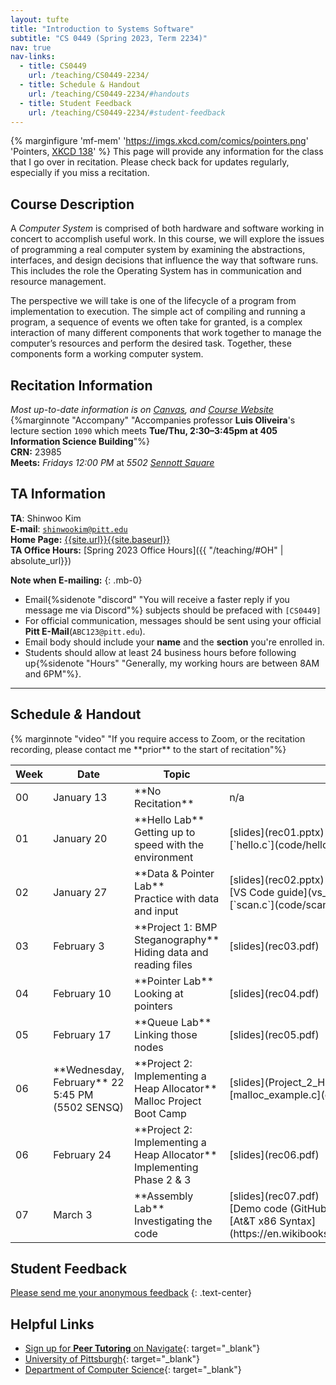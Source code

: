 ```yaml
---
layout: tufte
title: "Introduction to Systems Software"
subtitle: "CS 0449 (Spring 2023, Term 2234)"
nav: true
nav-links:
  - title: CS0449
    url: /teaching/CS0449-2234/
  - title: Schedule & Handout
    url: /teaching/CS0449-2234/#handouts
  - title: Student Feedback
    url: /teaching/CS0449-2234/#student-feedback
---
```


{% marginfigure 'mf-mem' 'https://imgs.xkcd.com/comics/pointers.png' 'Pointers, [XKCD 138](https://xkcd.com/138/)' %}
This page will provide any information for the class that I go over in recitation. Please check back for updates regularly, especially if you miss a recitation.

## Course Description
A *Computer System* is comprised of both hardware and software working in concert to accomplish useful work. In this course, we will explore the issues of programming a real computer system by examining the abstractions, interfaces, and design decisions that influence the way that software runs. This includes the role the Operating System has in communication and resource management.

The perspective we will take is one of the lifecycle of a program from implementation to execution. The simple act of compiling and running a program, a sequence of events we often take for granted, is a complex interaction of many different components that work together to manage the computer’s resources and perform the desired task. Together, these components form a working computer system.

## Recitation Information

_Most up-to-date information is on [Canvas](https://canvas.pitt.edu), and [Course Website](https://cs0449.gitlab.io/sp2023/)_ {%marginnote "Accompany" "Accompanies professor **Luis Oliveira**'s lecture section `1090` which meets **Tue/Thu, 2:30–3:45pm at 405 Information Science Building**"%}  
**CRN:** 23985  
**Meets:** _Fridays 12:00 PM_ at _5502 [Sennott Square](https://map.concept3d.com/?id=1315#!m/376171)_

## TA Information

**TA**: Shinwoo Kim  
**E-mail**: [`shinwookim@pitt.edu`](mailto:shiwookim@pitt.edu)  
**Home Page:** [{{site.url}}{{site.baseurl}}]({{site.url}}{{site.baseurl}}/)  
**TA Office Hours:** [Spring 2023 Office Hours]({{ "/teaching/#OH" | absolute_url}})

**Note when E-mailing:**
{: .mb-0}

- Email{%sidenote "discord" "You will receive a faster reply if you message me via Discord"%} subjects should be prefaced with `[CS0449]`
- For official communication, messages should be sent using your official **Pitt E-Mail**(`ABC123@pitt.edu`).
- Email body should include your **name** and the **section** you're enrolled in.
- Students should allow at least 24 business hours before following up{%sidenote "Hours" "Generally, my working hours are between 8AM and 6PM"%}.<span class="endmark"></span>


---

<h2 id="handouts">Schedule <em>&</em> Handout</h2> {% marginnote "video" "If you require access to Zoom, or the recitation recording, please contact me **prior** to the start of recitation"%}

<div class="table-responsive">
<table class="table-hover">
  <thead>
    <tr>
      <th scope="col" class="text-center">Week</th>
      <th scope="col" class="text-center">Date</th>
      <th scope="col">Topic</th>
      <th scope="col" class="text-center">Handout</th>
    </tr>
  </thead>
  <tbody>
    <tr>
      <td scope="row" class="text-center">00</td>
      <td class="text-center">January 13</td>
      <td>**No Recitation**</td>
      <td class="text-center">n/a</td>
    </tr>
    <tr>
      <td scope="row" class="text-center">01</td>
      <td class="text-center">January 20</td>
      <td>**Hello Lab**<br>Getting up to speed with the environment</td>
      <td class="text-center">[slides](rec01.pptx) <br> [`hello.c`](code/hello.c.html)</td>
    </tr>
    <tr>
      <td scope="row" class="text-center">02</td>
      <td class="text-center">January 27</td>
      <td>**Data & Pointer Lab**<br>Practice with data and input</td>
      <td class="text-center">[slides](rec02.pptx) <br> [VS Code guide](vs_code.pdf) <br> [`scan.c`](code/scan.c.html)</td>
    </tr>
    <tr>
      <td scope="row" class="text-center">03</td>
      <td class="text-center">February 3 </td>
      <td>**Project 1: BMP Steganography**<br>Hiding data and reading files</td>
      <td class="text-center">[slides](rec03.pdf)</td>
    </tr>
    <tr>
      <td scope="row" class="text-center">04</td>
      <td class="text-center">February 10</td>
      <td>**Pointer Lab**<br>Looking at pointers</td>
      <td class="text-center">[slides](rec04.pdf)</td>
    </tr>
    <tr>
      <td scope="row" class="text-center">05</td>
      <td class="text-center">February 17</td>
      <td>**Queue Lab**<br>Linking those nodes</td>
      <td class="text-center">[slides](rec05.pdf)</td>
    </tr>
    <tr>
      <td scope="row" class="text-center">06</td>
      <td class="text-center">**Wednesday, February** 22<br>5:45 PM (5502 SENSQ)</td>
      <td>**Project 2: Implementing a Heap Allocator**<br>Malloc Project Boot Camp</td>
      <td class="text-center">[slides](Project_2_Help_Session.pdf)<br>[malloc_example.c](code/malloc_example.c.html)</td>
    </tr>
    <tr>
      <td scope="row" class="text-center">06</td>
      <td class="text-center">February 24</td>
      <td>**Project 2: Implementing a Heap Allocator**<br>Implementing Phase 2 & 3</td>
      <td class="text-center">[slides](rec06.pdf)</td>
    </tr>
    <tr>
      <td scope="row" class="text-center">07</td>
      <td class="text-center">March 3</td>
      <td>**Assembly Lab**<br>Investigating the code</td>
      <td class="text-center">[slides](rec07.pdf)<br>[Demo code (GitHub)](https://github.com/shinwookim/ASM-demo)<br/>[At&T x86 Syntax](https://en.wikibooks.org/wiki/X86_Assembly/GNU_assembly_syntax)</td>
    </tr> 
    <!--tr>
      <td scope="row" class="text-center">08</td>
      <td class="text-center">March 10</td>
      <td>**Spring Break <br> No Recitation**</td>
      <td class="text-center">-</td>
    </!--tr>
    <tr>
      <td scope="row" class="text-center">09</td>
      <td class="text-center">March 17</td>
      <td>TBA</td>
      <td class="text-center">-</td>
    </tr>
    <tr>
      <td scope="row" class="text-center">10</td>
      <td class="text-center">March 24</td>
      <td>TBA</td>
      <td class="text-center">-</td>
    </tr>
    <tr>
      <td scope="row" class="text-center">11</td>
      <td class="text-center">March 31</td>
      <td>TBA</td>
      <td class="text-center">-</td>
    </tr>
    <tr>
      <td scope="row" class="text-center">12</td>
      <td class="text-center">April 7</td>
      <td>TBA</td>
      <td class="text-center">-</td>
    </tr>
    <tr>
      <td scope="row" class="text-center">13</td>
      <td class="text-center">April 14</td>
      <td>TBA</td>
      <td class="text-center">-</td>
    </tr>
    <tr>
      <td scope="row" class="text-center">14</td>
      <td class="text-center">April 21</td>
      <td>Final Recitation <br> TBA</td>
      <td class="text-center">-</td>
    </tr>
    <tr>
      <td scope="row" class="text-center">14</td>
      <td class="text-center">April 28</td>
      <td>**Finals Week <br> No Recitation**</td>
      <td class="text-center">-</td>
    </tr>
    -->
  </tbody>
</table>
</div>





## Student Feedback

[Please send me your anonymous feedback](https://pitt.co1.qualtrics.com/jfe/form/SV_dd9suL0AkJctj2S)
{: .text-center}

## Helpful Links

- [Sign up for **Peer Tutoring** on Navigate](https://pitt.guide.eab.com/){: target="\_blank"}
- [University of Pittsburgh](https://pitt.edu){: target="\_blank"}
- [Department of Computer Science](https://cs.pitt.edu){: target="\_blank"}
 









